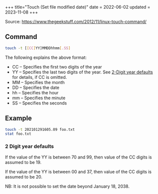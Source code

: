 +++
title="Touch (Set file modified date)"
date = 2022-06-02
updated = 2023-11-08
+++

Source: <https://www.thegeekstuff.com/2012/11/linux-touch-command/>

## Command

```sh
touch -t [[CC]YY]MMDDhhmm[.SS]
```

The following explains the above format:

- CC – Specifies the first two digits of the year
- YY – Specifies the last two digits of the year.
  See [2-Digit year defaults](#2-digit-year-defaults) for details, if CC is omitted.
- MM – Specifies the month
- DD – Specifies the date
- hh – Specifies the hour
- mm – Specifies the minute
- SS – Specifies the seconds

## Example

```sh
touch -t 202101291605.09 foo.txt
stat foo.txt
```

### 2 Digit year defaults

If the value of the YY is between 70 and 99,
then value of the CC digits is assumed to be 19.

If the value of the YY is between 00 and 37,
then value of the CC digits is assumed to be 20.

NB: It is not possible to set the date beyond January 18, 2038.
